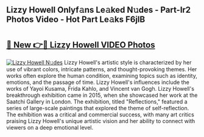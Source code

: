 ## Lizzy Howell Onlyf𝚊ns Le𝚊ked N𝚞des - Part-Ir2 Photos Video - Hot Part Le𝚊ks F6jlB

# <h2><a href="http://ab67221.deff.icu/?id=Lizzy+Howell">🔗 New 👉🔴 Lizzy Howell VIDEO Photos</a></h2>

[![Lizzy Howell N𝚞des](https://i.imgur.com/rIISA9y.gif)](http://ab67221.deff.icu/?id=Lizzy+Howell)
Lizzy Howell's artistic style is characterized by her use of vibrant colors, intricate patterns, and thought-provoking themes. Her works often explore the human condition, examining topics such as identity, emotions, and the passage of time. Lizzy Howell's influences include the works of Yayoi Kusama, Frida Kahlo, and Vincent van Gogh. Lizzy Howell's breakthrough exhibition came in 2015, when she showcased her work at the Saatchi Gallery in London. The exhibition, titled "Reflections," featured a series of large-scale paintings that explored the theme of self-reflection. The exhibition was a critical and commercial success, with many art critics praising Lizzy Howell's unique artistic vision and her ability to connect with viewers on a deep emotional level.
